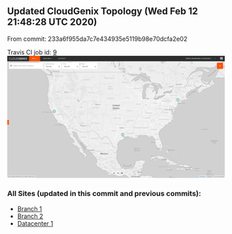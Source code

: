 ## Updated CloudGenix Topology (Wed Feb 12 21:48:28 UTC 2020)

From commit: 233a6f955da7c7e434935e5119b98e70dcfa2e02 

Travis CI job id: [9](https://travis-ci.com/CloudGenix/network-as-code/builds/148659213)
<img alt="Map Image" src="map.png?raw=1" width="1110">

### All Sites (updated in this commit and previous commits):

<ul>
<li><A href="Branch 1/README.md">Branch 1</A>
<li><A href="Branch 2/README.md">Branch 2</A>
<li><A href="Datacenter 1/README.md">Datacenter 1</A>


